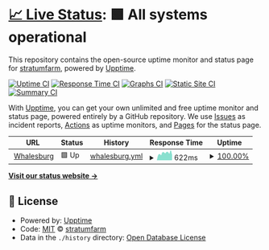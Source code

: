# [📈 Live Status](https://stratumfarm.github.io/upptime): <!--live status--> **🟩 All systems operational**

This repository contains the open-source uptime monitor and status page for [stratumfarm](https://stratum.farm), powered by [Upptime](https://github.com/upptime/upptime).

[![Uptime CI](https://github.com/stratumfarm/upptime/workflows/Uptime%20CI/badge.svg)](https://github.com/stratumfarm/upptime/actions?query=workflow%3A%22Uptime+CI%22)
[![Response Time CI](https://github.com/stratumfarm/upptime/workflows/Response%20Time%20CI/badge.svg)](https://github.com/stratumfarm/upptime/actions?query=workflow%3A%22Response+Time+CI%22)
[![Graphs CI](https://github.com/stratumfarm/upptime/workflows/Graphs%20CI/badge.svg)](https://github.com/stratumfarm/upptime/actions?query=workflow%3A%22Graphs+CI%22)
[![Static Site CI](https://github.com/stratumfarm/upptime/workflows/Static%20Site%20CI/badge.svg)](https://github.com/stratumfarm/upptime/actions?query=workflow%3A%22Static+Site+CI%22)
[![Summary CI](https://github.com/stratumfarm/upptime/workflows/Summary%20CI/badge.svg)](https://github.com/stratumfarm/upptime/actions?query=workflow%3A%22Summary+CI%22)

With [Upptime](https://upptime.js.org), you can get your own unlimited and free uptime monitor and status page, powered entirely by a GitHub repository. We use [Issues](https://github.com/stratumfarm/upptime/issues) as incident reports, [Actions](https://github.com/stratumfarm/upptime/actions) as uptime monitors, and [Pages](https://stratumfarm.github.io/upptime) for the status page.

<!--start: status pages-->
<!-- This summary is generated by Upptime (https://github.com/upptime/upptime) -->
<!-- Do not edit this manually, your changes will be overwritten -->
<!-- prettier-ignore -->
| URL | Status | History | Response Time | Uptime |
| --- | ------ | ------- | ------------- | ------ |
| <img alt="" src="https://icons.duckduckgo.com/ip3/whalesburg.com.ico" height="13"> [Whalesburg](https://whalesburg.com) | 🟩 Up | [whalesburg.yml](https://github.com/stratumfarm/upptime/commits/HEAD/history/whalesburg.yml) | <details><summary><img alt="Response time graph" src="./graphs/whalesburg/response-time-week.png" height="20"> 622ms</summary><br><a href="https://status.whalesburg.com/history/whalesburg"><img alt="Response time 597" src="https://img.shields.io/endpoint?url=https%3A%2F%2Fraw.githubusercontent.com%2Fstratumfarm%2Fupptime%2FHEAD%2Fapi%2Fwhalesburg%2Fresponse-time.json"></a><br><a href="https://status.whalesburg.com/history/whalesburg"><img alt="24-hour response time 459" src="https://img.shields.io/endpoint?url=https%3A%2F%2Fraw.githubusercontent.com%2Fstratumfarm%2Fupptime%2FHEAD%2Fapi%2Fwhalesburg%2Fresponse-time-day.json"></a><br><a href="https://status.whalesburg.com/history/whalesburg"><img alt="7-day response time 622" src="https://img.shields.io/endpoint?url=https%3A%2F%2Fraw.githubusercontent.com%2Fstratumfarm%2Fupptime%2FHEAD%2Fapi%2Fwhalesburg%2Fresponse-time-week.json"></a><br><a href="https://status.whalesburg.com/history/whalesburg"><img alt="30-day response time 591" src="https://img.shields.io/endpoint?url=https%3A%2F%2Fraw.githubusercontent.com%2Fstratumfarm%2Fupptime%2FHEAD%2Fapi%2Fwhalesburg%2Fresponse-time-month.json"></a><br><a href="https://status.whalesburg.com/history/whalesburg"><img alt="1-year response time 597" src="https://img.shields.io/endpoint?url=https%3A%2F%2Fraw.githubusercontent.com%2Fstratumfarm%2Fupptime%2FHEAD%2Fapi%2Fwhalesburg%2Fresponse-time-year.json"></a></details> | <details><summary><a href="https://status.whalesburg.com/history/whalesburg">100.00%</a></summary><a href="https://status.whalesburg.com/history/whalesburg"><img alt="All-time uptime 99.89%" src="https://img.shields.io/endpoint?url=https%3A%2F%2Fraw.githubusercontent.com%2Fstratumfarm%2Fupptime%2FHEAD%2Fapi%2Fwhalesburg%2Fuptime.json"></a><br><a href="https://status.whalesburg.com/history/whalesburg"><img alt="24-hour uptime 100.00%" src="https://img.shields.io/endpoint?url=https%3A%2F%2Fraw.githubusercontent.com%2Fstratumfarm%2Fupptime%2FHEAD%2Fapi%2Fwhalesburg%2Fuptime-day.json"></a><br><a href="https://status.whalesburg.com/history/whalesburg"><img alt="7-day uptime 100.00%" src="https://img.shields.io/endpoint?url=https%3A%2F%2Fraw.githubusercontent.com%2Fstratumfarm%2Fupptime%2FHEAD%2Fapi%2Fwhalesburg%2Fuptime-week.json"></a><br><a href="https://status.whalesburg.com/history/whalesburg"><img alt="30-day uptime 100.00%" src="https://img.shields.io/endpoint?url=https%3A%2F%2Fraw.githubusercontent.com%2Fstratumfarm%2Fupptime%2FHEAD%2Fapi%2Fwhalesburg%2Fuptime-month.json"></a><br><a href="https://status.whalesburg.com/history/whalesburg"><img alt="1-year uptime 99.89%" src="https://img.shields.io/endpoint?url=https%3A%2F%2Fraw.githubusercontent.com%2Fstratumfarm%2Fupptime%2FHEAD%2Fapi%2Fwhalesburg%2Fuptime-year.json"></a></details>

<!--end: status pages-->

[**Visit our status website →**](https://stratumfarm.github.io/upptime)

## 📄 License

- Powered by: [Upptime](https://github.com/upptime/upptime)
- Code: [MIT](./LICENSE) © [stratumfarm](https://stratum.farm)
- Data in the `./history` directory: [Open Database License](https://opendatacommons.org/licenses/odbl/1-0/)
